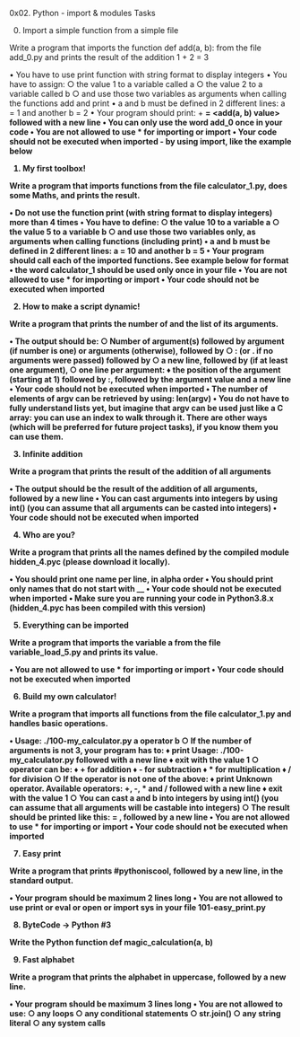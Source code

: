 0x02. Python - import & modules Tasks

0. Import a simple function from a simple file

Write a program that imports the function def add(a, b): from the file add_0.py and prints the result of the addition 1 + 2 = 3

   • You have to use print function with string format to display integers
   • You have to assign:
	○ the value 1 to a variable called a
	○ the value 2 to a variable called b
	○ and use those two variables as arguments when calling the functions add and print
   • a and b must be defined in 2 different lines: a = 1 and another b = 2
   • Your program should print: <a value> + <b value> = <add(a, b) value> followed with a new line
   • You can only use the word add_0 once in your code
   • You are not allowed to use * for importing or __import__
   • Your code should not be executed when imported - by using __import__, like the example below

1. My first toolbox!

Write a program that imports functions from the file calculator_1.py, does some Maths, and prints the result.

   • Do not use the function print (with string format to display integers) more than 4 times
   • You have to define:
	○ the value 10 to a variable a
	○ the value 5 to a variable b
	○ and use those two variables only, as arguments when calling functions (including print)
   • a and b must be defined in 2 different lines: a = 10 and another b = 5
   • Your program should call each of the imported functions. See example below for format
   • the word calculator_1 should be used only once in your file
   • You are not allowed to use * for importing or __import__
   • Your code should not be executed when imported

2. How to make a script dynamic!

Write a program that prints the number of and the list of its arguments.

   • The output should be:
	○ Number of argument(s) followed by argument (if number is one) or arguments (otherwise), followed by
	○ : (or . if no arguments were passed) followed by
	○ a new line, followed by (if at least one argument),
	○ one line per argument:
	     ♦ the position of the argument (starting at 1) followed by :, followed by the argument value and a new line
   • Your code should not be executed when imported
   • The number of elements of argv can be retrieved by using: len(argv)
   • You do not have to fully understand lists yet, but imagine that argv can be used just like a C array: you can use an index to walk through it. There are other ways (which will be preferred for future project tasks), if you know them you can use them.

3. Infinite addition

Write a program that prints the result of the addition of all arguments

   • The output should be the result of the addition of all arguments, followed by a new line
   • You can cast arguments into integers by using int() (you can assume that all arguments can be casted into integers)
   • Your code should not be executed when imported

4. Who are you?

Write a program that prints all the names defined by the compiled module hidden_4.pyc (please download it locally).

   • You should print one name per line, in alpha order
   • You should print only names that do not start with __
   • Your code should not be executed when imported
   • Make sure you are running your code in Python3.8.x (hidden_4.pyc has been compiled with this version)

5. Everything can be imported

Write a program that imports the variable a from the file variable_load_5.py and prints its value.

   • You are not allowed to use * for importing or __import__
   • Your code should not be executed when imported

6. Build my own calculator!

Write a program that imports all functions from the file calculator_1.py and handles basic operations.

   • Usage: ./100-my_calculator.py a operator b
	○ If the number of arguments is not 3, your program has to:
	     ♦ print Usage: ./100-my_calculator.py <a> <operator> <b> followed with a new line
	     ♦ exit with the value 1
	○ operator can be:
	     ♦ + for addition
	     ♦ - for subtraction
	     ♦ * for multiplication
	     ♦ / for division
	○ If the operator is not one of the above:
	     ♦ print Unknown operator. Available operators: +, -, * and / followed with a new line
	     ♦ exit with the value 1
	○ You can cast a and b into integers by using int() (you can assume that all arguments will be castable into integers)
	○ The result should be printed like this: <a> <operator> <b> = <result>, followed by a new line
   • You are not allowed to use * for importing or __import__
   • Your code should not be executed when imported

7. Easy print

Write a program that prints #pythoniscool, followed by a new line, in the standard output.

   • Your program should be maximum 2 lines long
   • You are not allowed to use print or eval or open or import sys in your file 101-easy_print.py

8. ByteCode -> Python #3

Write the Python function def magic_calculation(a, b)

9. Fast alphabet

Write a program that prints the alphabet in uppercase, followed by a new line.

   • Your program should be maximum 3 lines long
   • You are not allowed to use:
	○ any loops
	○ any conditional statements
	○ str.join()
	○ any string literal
	○ any system calls
